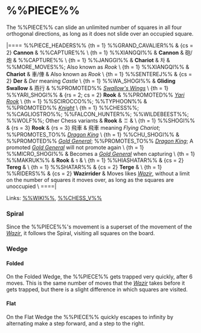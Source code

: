 # %%PIECE%%

The %%PIECE%% can slide an unlimited number of squares in all
four orthogonal directions, as long as it does not slide over an
occupied square.


|====
%%PIECE_HEADERS%%
  {th = 1}  %%GRAND_CAVALIER%%
& {cs = 2}  **Cannon**
&           %%CAPTURE%% \\
  {th = 1}  %%XIANGQI%%
&           **Cannon** & &#x7832;/&#x70AE;
&           %%CAPTURE%% \\
  {th = 1}  %%JANGGI%%
&           **Chariot** & &#xCC28;
&           %%MORE_MOVES%%; Also known as *Rook* \\
  {th = 1}  %%XIANGQI%%
&           **Chariot** & &#x8ECA;/&#x4FE5;
&           Also known as *Rook* \\
  {th = 1}  %%SENTEREJ%%
& {cs = 2}  **Der**
&           *Der* meaning *Castle* \\
  {th = 1}  %%WA_SHOGI%%
&           **Gliding Swallow** & &#x71D5;&#x884C;
&           %%PROMOTED%% [*Swallow's Wings*](swallows_wings.html) \\
  {th = 1}  %%YARI_SHOGI%%
& {rs = 2; cs = 2}
            **Rook**
&           %%PROMOTED%% [*Yari Rook*](yari_rook.html) \\
  {th = 1}  %%SCIROCCO%%; %%TYPHOON%%
&           %%PROMOTED%% [*Knight*](knight.html) \\
  {th = 1}  %%CHESS%%; %%CAGLIOSTRO%%; %%FALCON_HUNTER%%;
            %%WILDEBEEST%%; %%WOLF%%; Other Chess variants
&           **Rook** & &#x2656;
&           \\
  {th = 1}  %%SHOGI%%
&           {rs = 3} **Rook** & {rs = 3} &#x98DB;&#x8ECA;
&           &#x98db;&#x8eca; meaning *Flying Chariot*;
            %%PROMOTES_TO%% [*Dragon King*](dragon_king.html) \\
  {th = 1}  %%CHU_SHOGI%%
&           %%PROMOTED%% [*Gold General*](gold_general.html);
            %%PROMOTES_TO%% [*Dragon King*](dragon_king.html);
            A promoted [*Gold General*](gold_general.html) will not
            promote again \\
  {th = 1}  %%MICRO_SHOGI%%
&           Becomes a [*Gold General*](gold_general.html) when capturing \\
  {th = 1}  %%MAKRUK%%
&           **Rook** & &#x0E23;
&           \\
  {th = 1}  %%HIASHATAR%%
& {cs = 2}  **Tereg** 
&           \\
  {th = 1}  %%SHATAR%%
& {cs = 2}  **Terge** 
&           \\
  {th = 1}  %%RIDERS%%
& {cs = 2}  **Wazirrider**
&           Moves likes [*Wazir*](wazir.html), without a limit on the number
            of squares it moves over, as long as the squares are unoccupied \\
====|
      
Links: [%%WIKI%%](#wiki:Rook_(chess)),
       [%%CHESS_V%%](#piece:rook)

### Spiral

Since the %%PIECE%%'s movement is a superset of the movement of the
[*Wazir*](wazir.html), it follows the Spiral, visiting all squares
on the board.

### Wedge

#### Folded

On the Folded Wedge, the %%PIECE%% gets trapped very quickly, after 6 moves.
This is the same number of moves that the [*Wazir*](wazir.html) takes before
it gets trapped, but there is a slight difference in which squares
are visited.

#### Flat

On the Flat Wedge the %%PIECE%% quickly escapes to infinity by alternating make 
a step forward, and a step to the right.
